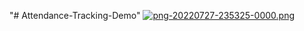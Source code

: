 "# Attendance-Tracking-Demo" 
[![png-20220727-235325-0000.png](https://i.postimg.cc/xdNH4JCm/png-20220727-235325-0000.png)](https://postimg.cc/KKFRKYtc)
